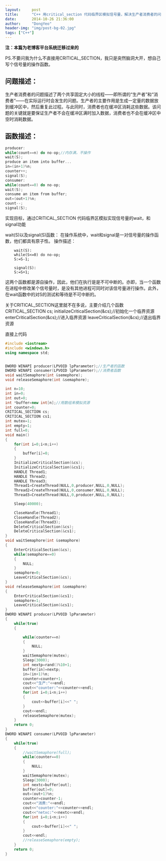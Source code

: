```yaml
---
layout:     post
title:      "C++ 用critical_section 代码临界区模拟信号量，解决生产者消费者的问题"
date:       2014-10-26 21:36:00
author:     "DongYeo"
header-img: "img/post-bg-02.jpg"
tags: ["C++"]
---
```

**注：本篇为老博客平台系统迁移过来的**

PS.不要问我为什么不直接用CRITICAL_SECTION，我只是突然脑洞大开，想自己写个信号量的操作函数。
## 问题描述：
生产者消费者的问题描述了两个共享固定大小的线程——即所谓的“生产者”和“消费者”——在实际运行时会发生的问题。生产者的主要作用是生成一定量的数据放到缓冲区中，然后重复此过程。与此同时，消费者也在缓冲区消耗这些数据。该问题的关键就是要保证生产者不会在缓冲区满时加入数据，消费者也不会在缓冲区中空时消耗数据。

## 函数描述：
```c++
producer:
while(count==n) do no-op;//内存满，不操作
wait(S);
produce an item into buffer...
in=(in+1)%n;
counter++;
signal(S);
consumer:
while(count==0) do no-op;
wait(S);
consume an item from buffer;
out=(out+1)%n;
count--;
signal(S);
```

实现目标，通过CRITICAL_SECTION 代码临界区模拟实现信号量的wait，和signal功能

wait(S)以及signal(S)函数：
在操作系统中，wait和signal是一对信号量的操作函数，他们都具有原子性。
操作描述：

```
	wait(S):
	while(S<=0) do no-op;
	S:=S-1;

	signal(S):
	S:=S+1;
```

这两个函数都是源自操作，因此，他们在执行是是不可中断的。亦即，当一个函数在进程中修改某个信号量时，是没有其他进程可同时对该信号量进行操作。此外，在wait函数中的对S的测试和等待是不可中断的。

关于CRITICAL_SECTION这里就不在多说，主要介绍几个函数
CRITICAL_SECTION cs;
initializeCriticalSection(&cs);//初始化一个临界资源
enterCriticalSection(&cs);//进入临界资源
leaveCriticalSection(&cs);//退出临界资源

直接上代码

```c++
#include <iostream>
#include <windows.h>
using namespace std;


DWORD WINAPI producer(LPVOID lpParameter);//生产者的函数
DWORD WINAPI consumer(LPVOID lpParameter);//消费者函数
void waitSemaphore(int &semephore);
void releaseSemaphore(int &semaphore);

int n=10;
int in=0;
int out=0;
int *buffer=new int[n];//用数组来模拟资源
int counter=0;
CRITICAL_SECTION cs;
CRITICAL_SECTION cs1;
int mutex=1;
int empty=1;
int full=0;
void main()
{
	for(int i=0;i<n;i++)
	{
		buffer[i]=0;
	}
	InitializeCriticalSection(&cs);
	InitializeCriticalSection(&cs1);
	HANDLE Thread1;
	HANDLE Thread2;
	HANDLE Thread3;
	Thread1=CreateThread(NULL,0,producer,NULL,0,NULL);
	Thread2=CreateThread(NULL,0,consumer,NULL,0,NULL);
	Thread3=CreateThread(NULL,0,producer,NULL,0,NULL);

	Sleep(40000);

	CloseHandle(Thread1);
	CloseHandle(Thread2);
	CloseHandle(Thread3);
	DeleteCriticalSection(&cs);
	DeleteCriticalSection(&cs1);
}
void waitSemaphore(int &semaphore)
{
	EnterCriticalSection(&cs);
	while(semaphore==0)
	{
		NULL;
	}
	semaphore=0;
	LeaveCriticalSection(&cs);
}
void releaseSemaphore(int &semaphore)
{
	EnterCriticalSection(&cs1);
	semaphore=1;
	LeaveCriticalSection(&cs1);
}
DWORD WINAPI producer(LPVOID lpParameter)
{
	while(true)
	{

		while(counter==n)
		{
			NULL;
		}
		waitSemaphore(mutex);
		Sleep(3000);
		int nextp=rand()%10+1;
		buffer[in]=nextp;
		in=(in+1)%n;
		counter=counter+1;
		cout<<"生产:"<<endl;
		cout<<"counter:"<<counter<<endl;
		for(int i=0;i<n;i++)
		{
			cout<<buffer[i]<<" ";
		}
		cout<<endl;
		releaseSemaphore(mutex);
	}
	return 0;
}
DWORD WINAPI consumer(LPVOID lpParameter)
{
	while(true)
	{
		//waitSemaphore(full);
		while(counter==0)
		{
			NULL;
		}
		waitSemaphore(mutex);
		Sleep(3000);
		int nextc=buffer[out];
		buffer[out]=0;
		out=(out+1)%n;
		counter=counter-1;
		cout<<"消费:"<<endl;
		cout<<"counter:"<<counter<<endl;
		cout<<"netxc:"<<nextc<<endl;
		for(int i=0;i<n;i++)
		{
			cout<<buffer[i]<<" ";
		}
		cout<<endl;
		//releaseSemaphore(empty);
	}
	return 0;
}
```
